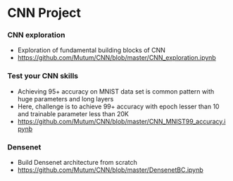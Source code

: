 # CNN Project

### CNN exploration
- Exploration of fundamental building blocks of CNN
- https://github.com/Mutum/CNN/blob/master/CNN_exploration.ipynb

### Test your CNN skills
- Achieving 95+ accuracy on MNIST data set is common pattern with huge parameters and long layers
- Here, challenge is to achieve 99+ accuracy with epoch lesser than 10 and trainable parameter less than 20K
- https://github.com/Mutum/CNN/blob/master/CNN_MNIST99_accuracy.ipynb
  
### Densenet 
- Build Densenet architecture from scratch
- https://github.com/Mutum/CNN/blob/master/DensenetBC.ipynb
